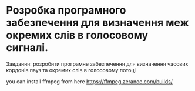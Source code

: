 # Розробка програмного забезпечення для визначення меж окремих слів в голосовому сигналі.
Завдання: розробити програмне забезпечення для визначення часових кордонів пауз та окремих слів в голосовому потоці

you can install ffmpeg from here https://ffmpeg.zeranoe.com/builds/
